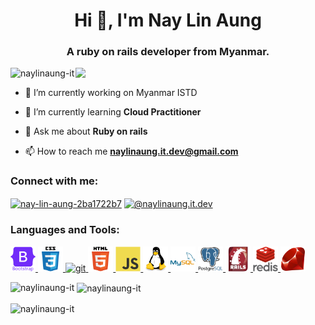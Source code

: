 <h1 align="center">Hi 👋, I'm Nay Lin Aung</h1>
<h3 align="center">A ruby on rails developer from Myanmar.</h3>
<img align="right" alt"Coding" width="400" src="https://www.joanmira.com/blog/full-stack-developers/images/skill-up-blog_2.png">

<p align="left"> <img src="https://komarev.com/ghpvc/?username=naylinaung-it&label=Profile%20views&color=0e75b6&style=flat" alt="naylinaung-it" /> </p>

- 🔭 I’m currently working on Myanmar ISTD

- 🌱 I’m currently learning **Cloud Practitioner**

- 💬 Ask me about **Ruby on rails**

- 📫 How to reach me **naylinaung.it.dev@gmail.com**

<h3 align="left">Connect with me:</h3>
<p align="left">
<a href="https://linkedin.com/in/nay-lin-aung-2ba1722b7" target="blank"><img align="center" src="https://raw.githubusercontent.com/rahuldkjain/github-profile-readme-generator/master/src/images/icons/Social/linked-in-alt.svg" alt="nay-lin-aung-2ba1722b7" height="30" width="40" /></a>
<a href="https://medium.com/@naylinaung.it.dev" target="blank"><img align="center" src="https://raw.githubusercontent.com/rahuldkjain/github-profile-readme-generator/master/src/images/icons/Social/medium.svg" alt="@naylinaung.it.dev" height="30" width="40" /></a>
</p>

<h3 align="left">Languages and Tools:</h3>
<p align="left"> <a href="https://getbootstrap.com" target="_blank" rel="noreferrer"> <img src="https://raw.githubusercontent.com/devicons/devicon/master/icons/bootstrap/bootstrap-plain-wordmark.svg" alt="bootstrap" width="40" height="40"/> </a> <a href="https://www.w3schools.com/css/" target="_blank" rel="noreferrer"> <img src="https://raw.githubusercontent.com/devicons/devicon/master/icons/css3/css3-original-wordmark.svg" alt="css3" width="40" height="40"/> </a> <a href="https://git-scm.com/" target="_blank" rel="noreferrer"> <img src="https://www.vectorlogo.zone/logos/git-scm/git-scm-icon.svg" alt="git" width="40" height="40"/> </a> <a href="https://www.w3.org/html/" target="_blank" rel="noreferrer"> <img src="https://raw.githubusercontent.com/devicons/devicon/master/icons/html5/html5-original-wordmark.svg" alt="html5" width="40" height="40"/> </a> <a href="https://developer.mozilla.org/en-US/docs/Web/JavaScript" target="_blank" rel="noreferrer"> <img src="https://raw.githubusercontent.com/devicons/devicon/master/icons/javascript/javascript-original.svg" alt="javascript" width="40" height="40"/> </a> <a href="https://www.linux.org/" target="_blank" rel="noreferrer"> <img src="https://raw.githubusercontent.com/devicons/devicon/master/icons/linux/linux-original.svg" alt="linux" width="40" height="40"/> </a> <a href="https://www.mysql.com/" target="_blank" rel="noreferrer"> <img src="https://raw.githubusercontent.com/devicons/devicon/master/icons/mysql/mysql-original-wordmark.svg" alt="mysql" width="40" height="40"/> </a> <a href="https://www.postgresql.org" target="_blank" rel="noreferrer"> <img src="https://raw.githubusercontent.com/devicons/devicon/master/icons/postgresql/postgresql-original-wordmark.svg" alt="postgresql" width="40" height="40"/> </a> <a href="https://rubyonrails.org" target="_blank" rel="noreferrer"> <img src="https://raw.githubusercontent.com/devicons/devicon/master/icons/rails/rails-original-wordmark.svg" alt="rails" width="40" height="40"/> </a> <a href="https://redis.io" target="_blank" rel="noreferrer"> <img src="https://raw.githubusercontent.com/devicons/devicon/master/icons/redis/redis-original-wordmark.svg" alt="redis" width="40" height="40"/> </a> <a href="https://www.ruby-lang.org/en/" target="_blank" rel="noreferrer"> <img src="https://raw.githubusercontent.com/devicons/devicon/master/icons/ruby/ruby-original.svg" alt="ruby" width="40" height="40"/> </a> </p>

<p><img align="left" src="https://github-readme-stats.vercel.app/api/top-langs?username=naylinaung-it&show_icons=true&locale=en&layout=compact" alt="naylinaung-it" /></p>

<p>&nbsp;<img align="center" src="https://github-readme-stats.vercel.app/api?username=naylinaung-it&show_icons=true&locale=en" alt="naylinaung-it" /></p>

<p><img align="center" src="https://github-readme-streak-stats.herokuapp.com/?user=naylinaung-it&" alt="naylinaung-it" /></p>
